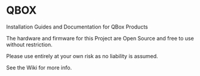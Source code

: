 # QBOX
 Installation Guides and Documentation for QBox Products

The hardware and firmware for this Project are Open Source and free to use without restriction. 

Please use entirely at your own risk as no liability is assumed.

See the Wiki for more info.
